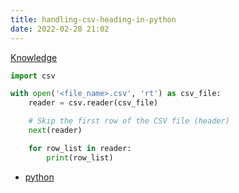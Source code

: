 ```yaml
---
title: handling-csv-heading-in-python
date: 2022-02-28 21:02
---
```


[Knowledge](Knowledge.md)

```python
import csv

with open('<file_name>.csv', 'rt') as csv_file:
    reader = csv.reader(csv_file)

    # Skip the first row of the CSV file (header)
    next(reader)

    for row_list in reader:
        print(row_list)
```

-   [python](python.md)
